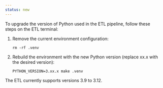 ```yaml
---
status: new
---
```


To upgrade the version of Python used in the ETL pipeline, follow these steps on the ETL terminal:

1. Remove the current environment configuration:
   ```
   rm -rf .venv
   ```
2. Rebuild the environment with the new Python version (replace xx.x with the desired version):
   ```
   PYTHON_VERSION=3.xx.x make .venv
   ```

The ETL currently supports versions 3.9 to 3.12.
